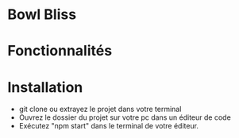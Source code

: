 # Bowl Bliss


# Fonctionnalités

# Installation

- git clone ou extrayez le projet dans votre terminal
- Ouvrez le dossier du projet sur votre pc dans un éditeur de code
- Exécutez "npm start" dans le terminal de votre éditeur.

